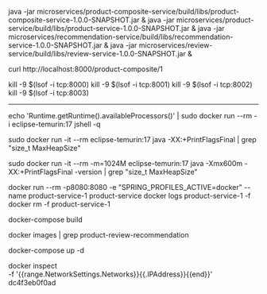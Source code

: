 java -jar microservices/product-composite-service/build/libs/product-composite-service-1.0.0-SNAPSHOT.jar &
java -jar microservices/product-service/build/libs/product-service-1.0.0-SNAPSHOT.jar &
java -jar microservices/recommendation-service/build/libs/recommendation-service-1.0.0-SNAPSHOT.jar &
java -jar microservices/review-service/build/libs/review-service-1.0.0-SNAPSHOT.jar &

curl http://localhost:8000/product-composite/1

kill -9 $(lsof -i tcp:8000)
kill -9 $(lsof -i tcp:8001)
kill -9 $(lsof -i tcp:8002)
kill -9 $(lsof -i tcp:8003)


----------------------------------------------------------------------------------------------------------------


echo 'Runtime.getRuntime().availableProcessors()' | sudo docker run --rm -i eclipse-temurin:17 jshell -q

sudo docker run -it --rm eclipse-temurin:17 java -XX:+PrintFlagsFinal | grep "size_t MaxHeapSize"

sudo docker run -it --rm -m=1024M eclipse-temurin:17 java -Xmx600m -XX:+PrintFlagsFinal -version | grep "size_t MaxHeapSize"




docker run --rm -p8080:8080 -e "SPRING_PROFILES_ACTIVE=docker" --name product-service-1  product-service
docker logs product-service-1 -f
docker rm -f product-service-1


docker-compose build

docker images | grep product-review-recommendation


docker-compose up -d


docker inspect \
  -f '{{range.NetworkSettings.Networks}}{{.IPAddress}}{{end}}' dc4f3eb0f0ad



